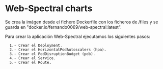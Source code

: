 # Web-Spectral charts

Se crea la imágen desde el fichero Dockerfile con los ficheros de /files y se guarda en "docker.io/fernando0069/web-spectral:latest".

Para crear la aplicación Web-Spectral ejecutamos los siguientes pasos:
```
  1.- Crear el Deployment.
  2.- Crear el HorizontalPodAutoscalers (hpa).
  3.- Crear el PodDisruptionBudget (pdb).
  4.- Crear el Service.
  5.- Crear el Route.
```